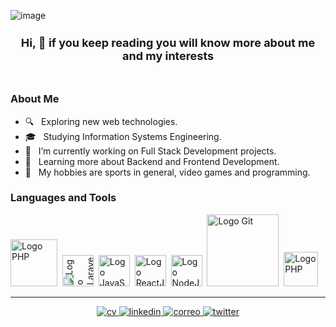 ![image](https://user-images.githubusercontent.com/28927057/117526856-4909ba80-af9e-11eb-8192-dd4f7ca71851.png)

<header style="font-size: 12px">
    <h2>Hi, 👋 if you keep reading you will know more about me and my interests</h2>
</header>

<section>
<h3> About Me </h3>

- 🔍 &nbsp; Exploring new web technologies.
- 🎓 &nbsp; Studying Information Systems Engineering.
- 💼 &nbsp; I’m currently working on Full Stack Development projects.
- 🎯 &nbsp; Learning more about Backend and Frontend Development.
- 🎉 &nbsp; My hobbies are sports in general, video games and programming.

</section>
<section>
<h3> Languages and Tools </h3>
<p>
  <img src="https://media.giphy.com/media/JqDcpPX8vWahUny0pE/giphy.gif" width="75" alt="Logo PHP">&nbsp;
  <img src="https://media.giphy.com/media/kHlrPbN9zaoOo7KXDo/giphy.gif" width="50" alt="Logo Laravel" style="transform: rotate(270deg);">&nbsp;
  <img src="https://media3.giphy.com/media/ln7z2eWriiQAllfVcn/200w.webp" width="50" alt="Logo JavaScript">&nbsp;
  <img src="https://i.giphy.com/media/eNAsjO55tPbgaor7ma/200w.webp" width="50" alt="Logo ReactJs">&nbsp;
  <img src="https://media3.giphy.com/media/kdFc8fubgS31b8DsVu/giphy.webp" width="50" alt="Logo NodeJs">&nbsp
  <img src="https://media.giphy.com/media/kH1DBkPNyZPOk0BxrM/giphy.gif" width="115" alt="Logo Git">&nbsp;
  <img src="https://media.giphy.com/media/Sr8xDpMwVKOHUWDVRD/giphy.gif" width="55" alt="Logo PHP">&nbsp;
<p>
</section>

---
<footer>
    <p style="text-align: center;">
        <!--
        <a target="_blank" href=""><img src="https://img.shields.io/badge/-WEB-FF4088?style=for-the-badge&logo=Hugo&logoColor=white"></img></a>
        -->
        <a target="_blank" href="https://drive.google.com/file/d/1zJ7k5k202iwW86erlEgv6sgpgaRxXO0y/view?usp=sharing">
            <img src="https://img.shields.io/badge/-CV-733A7C?style=for-the-badge&logo=Libreoffice&logoColor=white" alt="cv"/>
        </a>
        <a target="_blank" href="https://www.linkedin.com/in/emanuel-facundo-cruz/">
            <img src="https://img.shields.io/badge/-LinkedIn-0077B5?style=for-the-badge&logo=Linkedin&logoColor=white" alt="linkedin"/>
        </a>
        <a target="_blank" href="mailto:emanuelfacundocruz@gmail.com">
            <img src="https://img.shields.io/badge/-Gmail-D14836?style=for-the-badge&logo=Gmail&logoColor=white" alt="correo"/>
        </a>
        <!--<a target="_blank" href="https://medium.com/@thomas_george_thomas"><img src="https://img.shields.io/badge/-Medium-12100E?style=for-the-badge&logo=Medium&logoColor=white"></img></a>-->
        <a target="_blank" href="https://twitter.com/emacruz91">
            <img src="https://img.shields.io/badge/-Twitter-1DA1F2?style=for-the-badge&logo=Twitter&logoColor=white" alt="twitter"/>
        </a>
    </p>
</footer>
